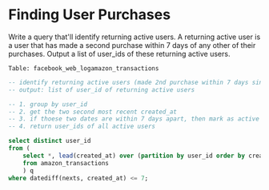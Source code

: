 # Finding User Purchases

Write a query that'll identify returning active users. A returning active user is a user that has made a second purchase within 7 days of any other of their purchases. Output a list of user_ids of these returning active users.

```
Table: facebook_web_logamazon_transactions
```

```sql
-- identify returning active users (made 2nd purchase within 7 days since last purchase)
-- output: list of user_id of returning active users

-- 1. group by user_id
-- 2. get the two second most recent created_at
-- 3. if thoese two dates are within 7 days apart, then mark as active users
-- 4. return user_ids of all active users

select distinct user_id 
from (
    select *, lead(created_at) over (partition by user_id order by created_at) as nexts
    from amazon_transactions
    ) q
where datediff(nexts, created_at) <= 7;
```